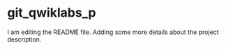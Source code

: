 # git_qwiklabs_p

I am editing the README file. Adding some more details about the project description.
